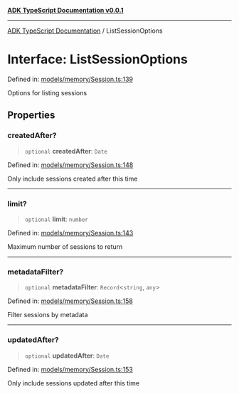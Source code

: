 [**ADK TypeScript Documentation v0.0.1**](../README.md)

***

[ADK TypeScript Documentation](../globals.md) / ListSessionOptions

# Interface: ListSessionOptions

Defined in: [models/memory/Session.ts:139](https://github.com/pontus-devoteam/adk-typescript/blob/debe65286edf8e899c3500f5b5966544d2447b8d/src/models/memory/Session.ts#L139)

Options for listing sessions

## Properties

### createdAfter?

> `optional` **createdAfter**: `Date`

Defined in: [models/memory/Session.ts:148](https://github.com/pontus-devoteam/adk-typescript/blob/debe65286edf8e899c3500f5b5966544d2447b8d/src/models/memory/Session.ts#L148)

Only include sessions created after this time

***

### limit?

> `optional` **limit**: `number`

Defined in: [models/memory/Session.ts:143](https://github.com/pontus-devoteam/adk-typescript/blob/debe65286edf8e899c3500f5b5966544d2447b8d/src/models/memory/Session.ts#L143)

Maximum number of sessions to return

***

### metadataFilter?

> `optional` **metadataFilter**: `Record`\<`string`, `any`\>

Defined in: [models/memory/Session.ts:158](https://github.com/pontus-devoteam/adk-typescript/blob/debe65286edf8e899c3500f5b5966544d2447b8d/src/models/memory/Session.ts#L158)

Filter sessions by metadata

***

### updatedAfter?

> `optional` **updatedAfter**: `Date`

Defined in: [models/memory/Session.ts:153](https://github.com/pontus-devoteam/adk-typescript/blob/debe65286edf8e899c3500f5b5966544d2447b8d/src/models/memory/Session.ts#L153)

Only include sessions updated after this time

